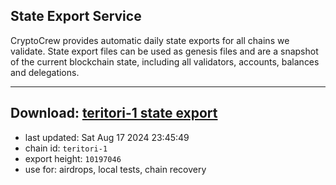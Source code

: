 ## State Export Service
CryptoCrew provides automatic daily state exports for all chains we validate. State export files can be used as genesis files and are a snapshot of the current blockchain state, including all validators, accounts, balances and delegations.

---
**Download: [teritori-1 state export](https://dl-eu2.ccvalidators.com/SERVICE/teritori/teritori-1_export_10197046.json)**
---

- last updated: Sat Aug 17 2024 23:45:49
- chain id: `teritori-1`
- export height: `10197046`
- use for: airdrops, local tests, chain recovery
